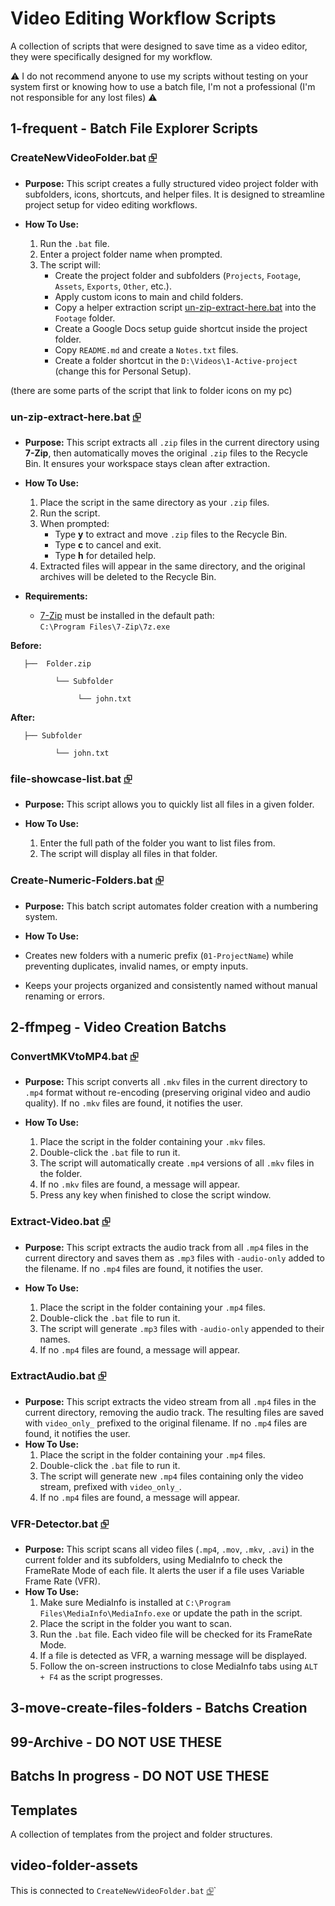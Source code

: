 # Video Editing Workflow Scripts 

A collection of scripts that were designed to save time as a video editor, they were specifically designed for my workflow.

⚠️ I do not recommend anyone to use my scripts without testing on your system first or knowing how to use a batch file, I'm not a professional (I'm not responsible for any lost files) ⚠️

##  1-frequent - Batch File Explorer Scripts

### CreateNewVideoFolder.bat [⮺](1-frequent/CreateNewVideoFolder.bat)

- **Purpose:** This script creates a fully structured video project folder with subfolders, icons, shortcuts, and helper files. It is designed to streamline project setup for video editing workflows.  

- **How To Use:**  
    1. Run the `.bat` file.  
    2. Enter a project folder name when prompted.  
    3. The script will:  
        - Create the project folder and subfolders (`Projects`, `Footage`, `Assets`, `Exports`, `Other`, etc.).  
        - Apply custom icons to main and child folders.  
        - Copy a helper extraction script [un-zip-extract-here.bat](1-frequent/un-zip-extract-here.bat) into the `Footage` folder.  
        - Create a Google Docs setup guide shortcut inside the project folder.  
        - Copy `README.md` and create a `Notes.txt` files.  
        - Create a folder shortcut in the `D:\Videos\1-Active-project` (change this for Personal Setup).    


(there are some parts of the script that link to folder icons on my pc)

### un-zip-extract-here.bat [⮺](1-frequent/un-zip-extract-here.bat)

- **Purpose:** This script extracts all `.zip` files in the current directory using **7-Zip**, then automatically moves the original `.zip` files to the Recycle Bin. It ensures your workspace stays clean after extraction.  

- **How To Use:**  
  1. Place the script in the same directory as your `.zip` files.  
  2. Run the script.  
  3. When prompted:  
     - Type **y** to extract and move `.zip` files to the Recycle Bin.  
     - Type **c** to cancel and exit.  
     - Type **h** for detailed help.  
  4. Extracted files will appear in the same directory, and the original archives will be deleted to the Recycle Bin.  

- **Requirements:**  
  - [7-Zip](https://www.7-zip.org/) must be installed in the default path:  
    `C:\Program Files\7-Zip\7z.exe`  

**Before:**

       ├──  Folder.zip

              └── Subfolder 
       
                   └── john.txt 
**After:**

       ├── Subfolder
  
              └── john.txt




### file-showcase-list.bat [⮺](1-frequent/file-showcase-list.bat)

- **Purpose:** This script allows you to quickly list all files in a given folder.

- **How To Use:**  
  1. Enter the full path of the folder you want to list files from.  
  2. The script will display all files in that folder.  



### Create-Numeric-Folders.bat [⮺](1-frequent/Create-Numeric-Folders.bat)

- **Purpose:** This batch script automates folder creation with a numbering system.

- **How To Use:**   
- Creates new folders with a numeric prefix (`01-ProjectName`) while preventing duplicates, invalid names, or empty inputs.  
- Keeps your projects organized and consistently named without manual renaming or errors.




## 2-ffmpeg - Video Creation Batchs

### ConvertMKVtoMP4.bat [⮺](2-ffmpeg/ConvertMKVtoMP4.bat)

* **Purpose:** This script converts all `.mkv` files in the current directory to `.mp4` format without re-encoding (preserving original video and audio quality). If no `.mkv` files are found, it notifies the user.
* **How To Use:**

  1. Place the script in the folder containing your `.mkv` files.
  2. Double-click the `.bat` file to run it.
  3. The script will automatically create `.mp4` versions of all `.mkv` files in the folder.
  4. If no `.mkv` files are found, a message will appear.
  5. Press any key when finished to close the script window.



### Extract-Video.bat [⮺](2-ffmpeg/Extract-Video.bat)

* **Purpose:** This script extracts the audio track from all `.mp4` files in the current directory and saves them as `.mp3` files with `-audio-only` added to the filename. If no `.mp4` files are found, it notifies the user.
* **How To Use:**

  1. Place the script in the folder containing your `.mp4` files.
  2. Double-click the `.bat` file to run it.
  3. The script will generate `.mp3` files with `-audio-only` appended to their names.
  4. If no `.mp4` files are found, a message will appear.


### ExtractAudio.bat [⮺](2-ffmpeg/ExtractAudio.bat)

- **Purpose:** This script extracts the video stream from all `.mp4` files in the current directory, removing the audio track. The resulting files are saved with `video_only_` prefixed to the original filename. If no `.mp4` files are found, it notifies the user.  
- **How To Use:**  
    1. Place the script in the folder containing your `.mp4` files.  
    2. Double-click the `.bat` file to run it.  
    3. The script will generate new `.mp4` files containing only the video stream, prefixed with `video_only_`.  
    4. If no `.mp4` files are found, a message will appear.  



### VFR-Detector.bat [⮺](2-ffmpeg/VFR-Detector.bat)

- **Purpose:** This script scans all video files (`.mp4`, `.mov`, `.mkv`, `.avi`) in the current folder and its subfolders, using MediaInfo to check the FrameRate Mode of each file. It alerts the user if a file uses Variable Frame Rate (VFR).  
- **How To Use:**  
    1. Make sure MediaInfo is installed at `C:\Program Files\MediaInfo\MediaInfo.exe` or update the path in the script.  
    2. Place the script in the folder you want to scan.  
    3. Run the `.bat` file. Each video file will be checked for its FrameRate Mode.  
    4. If a file is detected as VFR, a warning message will be displayed.  
    5. Follow the on-screen instructions to close MediaInfo tabs using `ALT + F4` as the script progresses.  

## 3-move-create-files-folders - Batchs Creation 


## 99-Archive - DO NOT USE THESE

## Batchs In progress - DO NOT USE THESE

## Templates
A collection of templates from the project and folder structures.

## video-folder-assets 
This is connected to `CreateNewVideoFolder.bat` [⮺](1-frequent/CreateNewVideoFolder.bat)`





